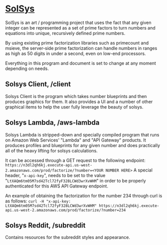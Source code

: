 # [SolSys](http://solsys.me)
SolSys is an art / programming project that uses the fact that any given integer can be represented as a set of prime factors to turn numbers and equations into unique, recursively defined prime numbers.

By using existing prime factorization libraries such as primecount and msieve, the server-side prime factorization can handle numbers in ranges as high as 50 digits in under a second, even on low-end processors.

Everything in this program and document is set to change at any moment depending on needs.

## Solsys Client, /client
Solsys Client is the program which takes number blueprints and then produces graphics for them. It also provides a UI and a number of other graphical items to help the user fully leverage the beauty of solsys.

## Solsys Lambda, /aws-lambda
Solsys Lambda is stripped-down and specially compiled program that runs on Amazon Web Services' "Lambda" and "API Gateway" products. It produces profiles and blueprints for any given number and does practically all of the heavy lifting for solsys calculations.

It can be accessed through a GET request to the following endpoint:
`https://n3dl2qh6kj.execute-api.us-west-2.amazonaws.com/prod/factorize/?number=<YOUR NUMBER HERE>`
A special header, "`x-api-key`", needs to be set to the value "`LtXAQm6tm05M7sd42Tcl72fyF328LCWd3wrXvWHM`" in order to be properly authenticated for this AWS API Gateway endpoint.

An example of obtaining the factorization for the number 234 through curl is as follows:
`curl -H "x-api-key: LtXAQm6tm05M7sd42Tcl72fyF328LCWd3wrXvWHM" https://n3dl2qh6kj.execute-api.us-west-2.amazonaws.com/prod/factorize/?number=234`

## Solsys Reddit, /subreddit
Contains resources for the subreddit styles and appearance.
